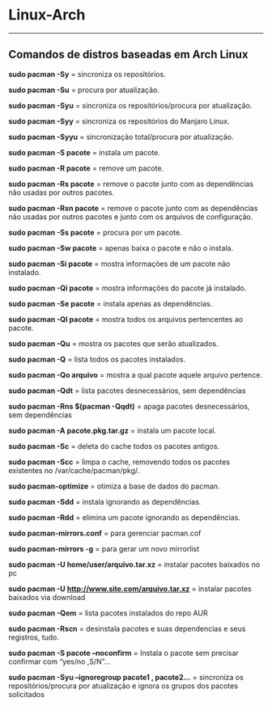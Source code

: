 # Linux-Arch

----
## Comandos de distros baseadas em Arch Linux

**sudo pacman -Sy** = sincroniza os repositórios.

**sudo pacman -Su** = procura por atualização.

**sudo pacman -Syu** = sincroniza os repositórios/procura por atualização.

**sudo pacman -Syy** = sincroniza os repositórios do Manjaro Linux.

**sudo pacman -Syyu** = sincronização total/procura por atualização.

**sudo pacman -S pacote** = instala um pacote.

**sudo pacman -R pacote** = remove um pacote.

**sudo pacman -Rs pacote** = remove o pacote junto com as dependências não usadas por outros pacotes.

**sudo pacman -Rsn pacote** = remove o pacote junto com as dependências não usadas por outros pacotes e junto com os arquivos de configuração.

**sudo pacman -Ss pacote** = procura por um pacote.

**sudo pacman -Sw pacote** = apenas baixa o pacote e não o instala.

**sudo pacman -Si pacote** = mostra informações de um pacote não instalado.

**sudo pacman -Qi pacote** = mostra informações do pacote já instalado.

**sudo pacman -Se pacote** = instala apenas as dependências.

**sudo pacman -Ql pacote** = mostra todos os arquivos pertencentes ao pacote.

**sudo pacman -Qu** = mostra os pacotes que serão atualizados.

**sudo pacman -Q** = lista todos os pacotes instalados.

**sudo pacman -Qo arquivo** = mostra a qual pacote aquele arquivo pertence.

**sudo pacman -Qdt** = lista pacotes desnecessários, sem dependências

**sudo pacman -Rns $(pacman -Qqdt)** = apaga pacotes desnecessários, sem dependências

**sudo pacman -A pacote.pkg.tar.gz** = instala um pacote local.

**sudo pacman -Sc** = deleta do cache todos os pacotes antigos.

**sudo pacman -Scc** = limpa o cache, removendo todos os pacotes existentes no /var/cache/pacman/pkg/.

**sudo pacman-optimize** = otimiza a base de dados do pacman.

**sudo pacman -Sdd** = instala ignorando as dependências.

**sudo pacman -Rdd** = elimina um pacote ignorando as dependências.

**sudo pacman-mirrors.conf** = para gerenciar pacman.cof

**sudo pacman-mirrors -g** = para gerar um novo mirrorlist

**sudo pacman -U home/user/arquivo.tar.xz** = instalar pacotes baixados no pc

**sudo pacman -U http://www.site.com/arquivo.tar.xz** = instalar pacotes baixados via download

**sudo pacman -Qem** = lista pacotes instalados do repo AUR

**sudo pacman -Rscn** = desinstala pacotes e suas dependencias e seus registros, tudo.

**sudo pacman -S pacote –noconfirm** = Instala o pacote sem precisar confirmar com “yes/no ,S/N”…

**sudo pacman -Syu –ignoregroup pacote1 , pacote2…** = sincroniza os repositórios/procura por atualização e ignora os grupos dos pacotes solicitados
